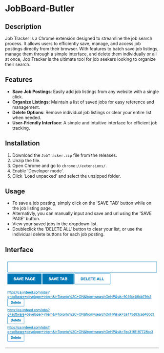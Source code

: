 # JobBoard-Butler

## Description
Job Tracker is a Chrome extension designed to streamline the job search process. It allows users to efficiently save, manage, and access job postings directly from their browser. With features to batch save job listings, manage them through a simple interface, and delete them individually or all at once, Job Tracker is the ultimate tool for job seekers looking to organize their search.

## Features
- **Save Job Postings**: Easily add job listings from any website with a single click.
- **Organize Listings**: Maintain a list of saved jobs for easy reference and management.
- **Delete Options**: Remove individual job listings or clear your entire list when needed.
- **User-Friendly Interface**: A simple and intuitive interface for efficient job tracking.

## Installation
1. Download the `JobTracker.zip` file from the releases.
2. Unzip the file.
3. Open Chrome and go to `chrome://extensions/`.
4. Enable 'Developer mode'.
5. Click 'Load unpacked' and select the unzipped folder.

## Usage
- To save a job posting, simply click on the 'SAVE TAB' button while on the job listing page.
- Alternativly, you can manually input and save and url using the 'SAVE PAGE' button.
- View your saved jobs in the dropdown list.
- Doubleclick the 'DELETE ALL' button to clear your list, or use the individual delete buttons for each job posting.

## Interface
![Alt text](UI.png)

